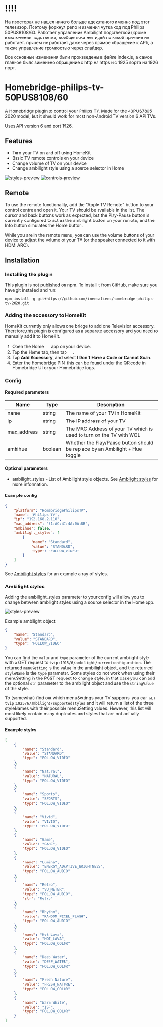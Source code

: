 # !!!!
На просторах не нашел ничего больше адеквтаного именно под этот телевизор. Поэтому форкнул репо и изменил чутка код под Philips 50PUS8108/60. Работает управление Ambilight подстветкой (кроме выключения подстветки, вообще пока нет идей по какой причине не работает. причем не работает даже через прямое обращение к API), а также управление громкостью через слайдер. 

Все основные изменения были произведены в файле index.js, а самое главное было зименено обращение с http на https и с 1925 порта на 1926 порт.


# Homebridge-philips-tv-50PUS8108/60

A Homebridge plugin to control your Philips TV. Made for the 43PUS7805 2020 model, but it should work for most non-Android TV version 6 API TVs.

Uses API version 6 and port 1926.

## Features

* Turn your TV on and off using HomeKit
* Basic TV remote controls on your device
* Change volume of TV on your device
* Change ambilight style using a source selector in Home

![styles-preview](https://user-images.githubusercontent.com/39745476/105191104-00d1a400-5b37-11eb-9975-24625c92f669.png)
![controls-preview](https://user-images.githubusercontent.com/39745476/105191429-5908a600-5b37-11eb-8eb9-9b8ce4079aff.png)

## Remote

To use the remote functionality, add the "Apple TV Remote" button to your control centre and open it. Your TV should be available in the list. The cursor and back buttons work as expected, but the Play-Pause button is currently configured to act as the ambilight button on your remote, and the Info button simulates the Home button.

While you are in the remote menu, you can use the volume buttons of your device to adjust the volume of your TV (or the speaker connected to it with HDMI ARC).

## Installation

### Installing the plugin

This plugin is not published on npm. To install it from GitHub, make sure you have git installed and run:

```shell
npm install -g git+https://github.com/ineedaliens/homebridge-philips-tv-2020.git
```

### Adding the accessory to HomeKit

HomeKit currently only allows one bridge to add one Television accessory. Therefore,this plugin is configured as a separate accessory and you need to manually add it to HomeKit.
1. Open the Home <img src='https://user-images.githubusercontent.com/3979615/78010622-4ea1d380-738e-11ea-8a17-e6a465eeec35.png' height='16.42px'> app on your device.
2. Tap the Home tab, then tap <img src='https://user-images.githubusercontent.com/3979615/78010869-9aed1380-738e-11ea-9644-9f46b3633026.png' height='16.42px'>.
3. Tap **Add Accessory**, and select **I Don't Have a Code or Cannot Scan**.
4. Enter the Homebridge PIN, this can be found under the QR code in Homebridge UI or your Homebridge logs.

### Config

#### Required parameters

| Name        | Type    | Description                                                                                        |
|-------------|---------|----------------------------------------------------------------------------------------------------|
| name        | string  | The name of your TV in HomeKit                                                                     |
| ip          | string  | The IP address of your TV                                                                          |
| mac_address | string  | The MAC Address of your TV which is used to turn on the TV with WOL                                |
| ambihue     | boolean | Whether the Play/Pause button should be replace by an Ambilight + Hue toggle                       |

#### Optional parameters
* ambilight_styles - List of Ambilight style objects. See [Ambilight styles](#ambilight-styles) for more information.

#### Example config

```json
{
    "platform": "HomebridgePhilipsTV",
    "name": "Philips TV",
    "ip": "192.168.2.110",
    "mac_address": "51:AC:47:4A:0A:8B",
    "ambihue": false,
    "ambilight_styles": [
        {
            "name": "Standard",
            "value": "STANDARD",
            "type": "FOLLOW_VIDEO"
        }
    ]
}
```

See [Ambilight styles](#ambilight-styles) for an example array of styles.

### Ambilight styles

Adding the ambilight_styles parameter to your config will allow you to change between ambilight styles using a source selector in the Home app.

![styles-preview](https://user-images.githubusercontent.com/39745476/105191104-00d1a400-5b37-11eb-9975-24625c92f669.png)

Example ambilight object:
```json
{
    "name": "Standard",
    "value": "STANDARD",
    "type": "FOLLOW_VIDEO"
}
```

You can find the `value` and `type` parameter of the current ambilight style with a GET request to `tvip:1925/6/ambilight/currentconfiguration`. The returned `menuSetting` is the `value` in the ambilight object, and the returned `styleName` is the `type` parameter. Some styles do not work when using their menuSetting in the POST request to change style, in that case you can add the optional `str` parameter to the ambilight object and use the `stringValue` of the style.

To (somewhat) find out which menuSettings your TV supports, you can `GET tvip:1925/6/ambilight/supportedstyles` and it will return a list of the three styleNames with their possible menuSetting values. However, this list will most likely contain many duplicates and styles that are not actually supported.

#### Example styles

```json
[
    {
        "name": "Standard",
        "value": "STANDARD",
        "type": "FOLLOW_VIDEO"
    },
    {
        "name": "Natural",
        "value": "NATURAL",
        "type": "FOLLOW_VIDEO"
    },
    {
        "name": "Sports",
        "value": "SPORTS",
        "type": "FOLLOW_VIDEO"
    },
    {
        "name": "Vivid",
        "value": "VIVID",
        "type": "FOLLOW_VIDEO"
    },
    {
        "name": "Game",
        "value": "GAME",
        "type": "FOLLOW_VIDEO"
    },
    {
        "name": "Lumina",
        "value": "ENERGY_ADAPTIVE_BRIGHTNESS",
        "type": "FOLLOW_AUDIO"
    },
    {
        "name": "Retro",
        "value": "VU_METER",
        "type": "FOLLOW_AUDIO",
        "str": "Retro"
    },
    {
        "name": "Rhythm",
        "value": "RANDOM_PIXEL_FLASH",
        "type": "FOLLOW_AUDIO"
    },
    {
        "name": "Hot Lava",
        "value": "HOT_LAVA",
        "type": "FOLLOW_COLOR"
    },
    {
        "name": "Deep Water",
        "value": "DEEP_WATER",
        "type": "FOLLOW_COLOR"
    },
    {
        "name": "Fresh Nature",
        "value": "FRESH_NATURE",
        "type": "FOLLOW_COLOR"
    },
    {
        "name": "Warm White",
        "value": "ISF",
        "type": "FOLLOW_COLOR"
    }
]
```
